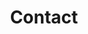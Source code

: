 ---
layout: page
title: Contact
permalink: /contact/
hero_title: Send us a "Howdy do!"
hero_text: Got a question, want to lend a hand, or just feel like checkin’ in? We’d love to hear from you—drop us a line anytime.
link:
    href: /#
    text: Holler at us
---